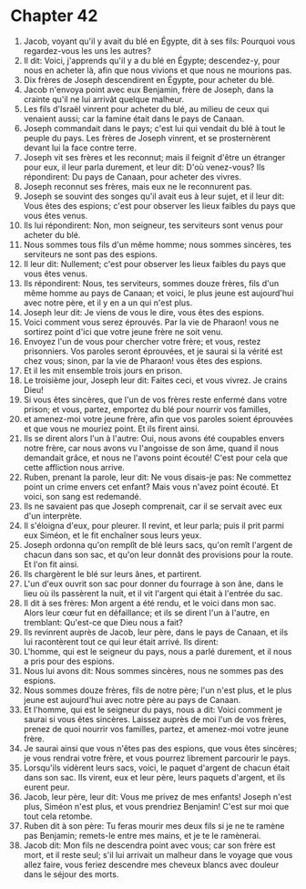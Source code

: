 # Chapter 42

1. Jacob, voyant qu'il y avait du blé en Égypte, dit à ses fils: Pourquoi vous regardez-vous les uns les autres?
2. Il dit: Voici, j'apprends qu'il y a du blé en Égypte; descendez-y, pour nous en acheter là, afin que nous vivions et que nous ne mourions pas.
3. Dix frères de Joseph descendirent en Égypte, pour acheter du blé.
4. Jacob n'envoya point avec eux Benjamin, frère de Joseph, dans la crainte qu'il ne lui arrivât quelque malheur.
5. Les fils d'Israël vinrent pour acheter du blé, au milieu de ceux qui venaient aussi; car la famine était dans le pays de Canaan.
6. Joseph commandait dans le pays; c'est lui qui vendait du blé à tout le peuple du pays. Les frères de Joseph vinrent, et se prosternèrent devant lui la face contre terre.
7. Joseph vit ses frères et les reconnut; mais il feignit d'être un étranger pour eux, il leur parla durement, et leur dit: D'où venez-vous? Ils répondirent: Du pays de Canaan, pour acheter des vivres.
8. Joseph reconnut ses frères, mais eux ne le reconnurent pas.
9. Joseph se souvint des songes qu'il avait eus à leur sujet, et il leur dit: Vous êtes des espions; c'est pour observer les lieux faibles du pays que vous êtes venus.
10. Ils lui répondirent: Non, mon seigneur, tes serviteurs sont venus pour acheter du blé.
11. Nous sommes tous fils d'un même homme; nous sommes sincères, tes serviteurs ne sont pas des espions.
12. Il leur dit: Nullement; c'est pour observer les lieux faibles du pays que vous êtes venus.
13. Ils répondirent: Nous, tes serviteurs, sommes douze frères, fils d'un même homme au pays de Canaan; et voici, le plus jeune est aujourd'hui avec notre père, et il y en a un qui n'est plus.
14. Joseph leur dit: Je viens de vous le dire, vous êtes des espions.
15. Voici comment vous serez éprouvés. Par la vie de Pharaon! vous ne sortirez point d'ici que votre jeune frère ne soit venu.
16. Envoyez l'un de vous pour chercher votre frère; et vous, restez prisonniers. Vos paroles seront éprouvées, et je saurai si la vérité est chez vous; sinon, par la vie de Pharaon! vous êtes des espions.
17. Et il les mit ensemble trois jours en prison.
18. Le troisième jour, Joseph leur dit: Faites ceci, et vous vivrez. Je crains Dieu!
19. Si vous êtes sincères, que l'un de vos frères reste enfermé dans votre prison; et vous, partez, emportez du blé pour nourrir vos familles,
20. et amenez-moi votre jeune frère, afin que vos paroles soient éprouvées et que vous ne mouriez point. Et ils firent ainsi.
21. Ils se dirent alors l'un à l'autre: Oui, nous avons été coupables envers notre frère, car nous avons vu l'angoisse de son âme, quand il nous demandait grâce, et nous ne l'avons point écouté! C'est pour cela que cette affliction nous arrive.
22. Ruben, prenant la parole, leur dit: Ne vous disais-je pas: Ne commettez point un crime envers cet enfant? Mais vous n'avez point écouté. Et voici, son sang est redemandé.
23. Ils ne savaient pas que Joseph comprenait, car il se servait avec eux d'un interprète.
24. Il s'éloigna d'eux, pour pleurer. Il revint, et leur parla; puis il prit parmi eux Siméon, et le fit enchaîner sous leurs yeux.
25. Joseph ordonna qu'on remplît de blé leurs sacs, qu'on remît l'argent de chacun dans son sac, et qu'on leur donnât des provisions pour la route. Et l'on fit ainsi.
26. Ils chargèrent le blé sur leurs ânes, et partirent.
27. L'un d'eux ouvrit son sac pour donner du fourrage à son âne, dans le lieu où ils passèrent la nuit, et il vit l'argent qui était à l'entrée du sac.
28. Il dit à ses frères: Mon argent a été rendu, et le voici dans mon sac. Alors leur cœur fut en défaillance; et ils se dirent l'un à l'autre, en tremblant: Qu'est-ce que Dieu nous a fait?
29. Ils revinrent auprès de Jacob, leur père, dans le pays de Canaan, et ils lui racontèrent tout ce qui leur était arrivé. Ils dirent:
30. L'homme, qui est le seigneur du pays, nous a parlé durement, et il nous a pris pour des espions.
31. Nous lui avons dit: Nous sommes sincères, nous ne sommes pas des espions.
32. Nous sommes douze frères, fils de notre père; l'un n'est plus, et le plus jeune est aujourd'hui avec notre père au pays de Canaan.
33. Et l'homme, qui est le seigneur du pays, nous a dit: Voici comment je saurai si vous êtes sincères. Laissez auprès de moi l'un de vos frères, prenez de quoi nourrir vos familles, partez, et amenez-moi votre jeune frère.
34. Je saurai ainsi que vous n'êtes pas des espions, que vous êtes sincères; je vous rendrai votre frère, et vous pourrez librement parcourir le pays.
35. Lorsqu'ils vidèrent leurs sacs, voici, le paquet d'argent de chacun était dans son sac. Ils virent, eux et leur père, leurs paquets d'argent, et ils eurent peur.
36. Jacob, leur père, leur dit: Vous me privez de mes enfants! Joseph n'est plus, Siméon n'est plus, et vous prendriez Benjamin! C'est sur moi que tout cela retombe.
37. Ruben dit à son père: Tu feras mourir mes deux fils si je ne te ramène pas Benjamin; remets-le entre mes mains, et je te le ramènerai.
38. Jacob dit: Mon fils ne descendra point avec vous; car son frère est mort, et il reste seul; s'il lui arrivait un malheur dans le voyage que vous allez faire, vous feriez descendre mes cheveux blancs avec douleur dans le séjour des morts.

